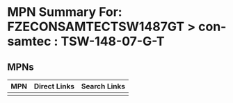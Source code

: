 



# MPN Summary For: FZECONSAMTECTSW1487GT > con-samtec : TSW-148-07-G-T

## MPNs
  

|MPN|Direct Links|Search Links|
| :--- | :--- | :--- |
||||
